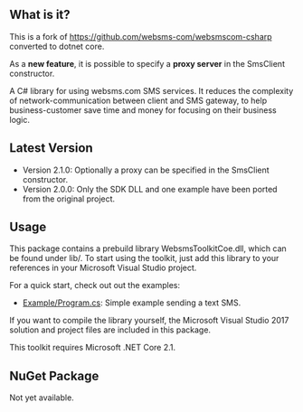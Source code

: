 What is it?
-----------

  This is a fork of https://github.com/websms-com/websmscom-csharp converted to dotnet core.
  
  As a **new feature**, it is possible to specify a **proxy server** in the SmsClient constructor.

  A C# library for using websms.com SMS services. It reduces the complexity of
  network-communication between client and SMS gateway, to help
  business-customer save time and money for focusing on their business logic.

Latest Version
------------------

  * Version 2.1.0: Optionally a proxy can be specified in the SmsClient constructor.
  * Version 2.0.0: Only the SDK DLL and one example have been ported from the original project.

Usage
-----

  This package contains a prebuild library WebsmsToolkitCoe.dll, which can be
  found under lib/. To start using the toolkit, just add this library to your
  references in your Microsoft Visual Studio project.

  For a quick start, check out out the examples:

  * [Example/Program.cs](Example/Program.cs): Simple example sending a text SMS.

  If you want to compile the library yourself, the Microsoft Visual Studio 2017
  solution and project files are included in this package.

  This toolkit requires Microsoft .NET Core 2.1.

NuGet Package
-------------

  Not yet available.

